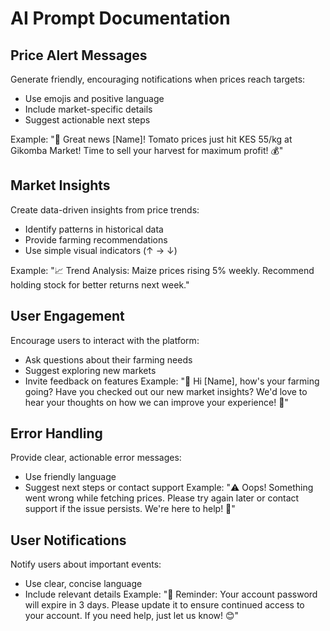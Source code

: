 <!-- Prompt eng: prompt to create this using AI -->
# AI Prompt Documentation

## Price Alert Messages

Generate friendly, encouraging notifications when prices reach targets:

- Use emojis and positive language
- Include market-specific details
- Suggest actionable next steps

Example:
"🚀 Great news [Name]! Tomato prices just hit KES 55/kg at Gikomba Market!
Time to sell your harvest for maximum profit! 💰"

## Market Insights

Create data-driven insights from price trends:

- Identify patterns in historical data
- Provide farming recommendations
- Use simple visual indicators (↑ → ↓)

Example:
"📈 Trend Analysis: Maize prices rising 5% weekly.
Recommend holding stock for better returns next week."

## User Engagement

Encourage users to interact with the platform:

- Ask questions about their farming needs
- Suggest exploring new markets
- Invite feedback on features
Example:
"👋 Hi [Name], how's your farming going?
Have you checked out our new market insights?
We'd love to hear your thoughts on how we can improve your experience! 🌱"

## Error Handling

Provide clear, actionable error messages:

- Use friendly language
- Suggest next steps or contact support
Example:
"⚠️ Oops! Something went wrong while fetching prices.
Please try again later or contact support if the issue persists. We're here to help! 🙏"

## User Notifications

Notify users about important events:

- Use clear, concise language
- Include relevant details
Example:
"🔔 Reminder: Your account password will expire in 3 days.
Please update it to ensure continued access to your account. If you need help, just let us know! 😊"
